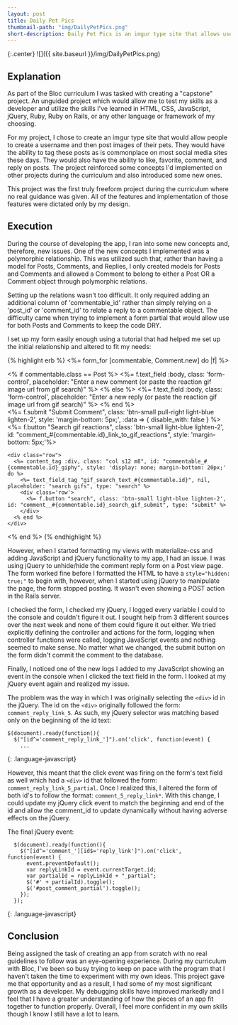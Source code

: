 ```yaml
---
layout: post
title: Daily Pet Pics
thumbnail-path: "img/DailyPetPics.png"
short-description: Daily Pet Pics is an imgur type site that allows users to create an account and post pictures of their pets.
---
```


{:.center}
![]({{ site.baseurl }}/img/DailyPetPics.png)

## Explanation

As part of the Bloc curriculum I was tasked with creating a "capstone" project. An unguided project which would allow me to test my skills as a developer and utilize the skills I've learned in HTML, CSS, JavaScript, jQuery, Ruby, Ruby on Rails, or any other language or framework of my choosing.

For my project, I chose to create an imgur type site that would allow people to create a username and then post images of their pets. They would have the ability to tag these posts as is commonplace on most social media sites these days. They would also have the ability to like, favorite, comment, and reply on posts. The project reinforced some concepts I'd implemented on other projects during the curriculum and also introduced some new ones.

This project was the first truly freeform project during the curriculum where no real guidance was given. All of the features and implementation of those features were dictated only by my design.

## Execution

During the course of developing the app, I ran into some new concepts and, therefore, new issues. One of the new concepts I implemented was a polymorphic relationship. This was utilized such that, rather than having a model for Posts, Comments, and Replies, I only created models for Posts and Comments and allowed a Comment to belong to either a Post OR a Comment object through polymorphic relations.

Setting up the relations wasn't too difficult. It only required adding an additional column of 'commentable_id' rather than simply relying on a 'post_id' or 'comment_id' to relate a reply to a commentable object. The difficulty came when trying to implement a form partial that would allow use for both Posts and Comments to keep the code DRY.

I set up my form easily enough using a tutorial that had helped me set up the initial relationship and altered to fit my needs:

{% highlight erb %}
  <%= form_for [commentable, Comment.new] do |f| %>
    <div class="form-group">
      <% if commentable.class == Post %>
        <%= f.text_field :body, class: 'form-control', placeholder: "Enter a new comment (or paste the reaction gif image url from gif search)" %>
      <% else %>
        <%= f.text_field :body, class: 'form-control', placeholder: "Enter a new reply (or paste the reaction gif image url from gif search)" %>
      <% end %>
    </div>
    <%= f.submit "Submit Comment", class: 'btn-small pull-right light-blue lighten-2', style: 'margin-bottom: 5px;', :data => { disable_with: false } %>
    <%= f.button "Search gif reactions", class: 'btn-small light-blue lighten-2', id: "comment_#{commentable.id}_link_to_gif_reactions", style: 'margin-bottom: 5px;'%>

    <div class="row">
      <%= content_tag :div, class: "col s12 m8", id: "commentable_#{commentable.id}_giphy", style: 'display: none; margin-bottom: 20px;' do %>
        <%= text_field_tag "gif_search_text_#{commentable.id}", nil,  placeholder: "search gifs", type: "search" %>
        <div class='row'>
          <%= f.button "search", class: 'btn-small light-blue lighten-2', id: "comment__#{commentable.id}_search_gif_submit", type: "submit" %>
        </div>
      <% end %>
    </div>
  <% end %>
{% endhighlight %}

However, when I started formatting my views with materialize-css and adding JavaScript and jQuery functionality to my app, I had an issue. I was using jQuery to unhide/hide the comment reply form on a Post view page. The form worked fine before I formatted the HTML to have a ```style="hidden: true;"``` to begin with, however, when I started using jQuery to manipulate the page, the form stopped posting. It wasn't even showing a POST action in the Rails server.

I checked the form, I checked my jQuery, I logged every variable I could to the console and couldn't figure it out. I sought help from 3 different sources over the next week and none of them could figure it out either. We tried explicitly defining the controller and actions for the form, logging when controller functions were called, logging JavaScript events and nothing seemed to make sense. No matter what we changed, the submit button on the form didn't commit the comment to the database.

Finally, I noticed one of the new logs I added to my JavaScript showing an event in the console when I clicked the text field in the form. I looked at my jQuery event again and realized my issue.

The problem was the way in which I was originally selecting the `<div>` id in the jQuery. The id on the `<div>` originally followed the form: `comment_reply_link_5`. As such, my jQuery selector was matching based only on the beginning of the id text:

```
$(document).ready(function(){
  $("[id^='comment_reply_link_']").on('click', function(event) {
    ...
```
{: .language-javascript}

However, this meant that the click event was firing on the form's text field as well which had a `<div>` id that followed the form: `comment_reply_link_5_partial`. Once I realized this, I altered the form of both id's to follow the format: `comment_5_reply_link*`. With this change, I could update my jQuery click event to match the beginning and end of the id and allow the comment_id to update dynamically without having adverse effects on the jQuery.

The final jQuery event:

```
  $(document).ready(function(){
    $("[id^='comment_'][id$='reply_link']").on('click', function(event) {
      event.preventDefault();
      var replyLinkId = event.currentTarget.id;
      var partialId = replyLinkId + "_partial";
      $('#' + partialId).toggle();
      $('#post_comment_partial').toggle();
    });
  });
```
{: .language-javascript}


## Conclusion

Being assigned the task of creating an app from scratch with no real guidelines to follow was an eye-opening experience. During my curriculum with Bloc, I've been so busy trying to keep on pace with the program that I haven't taken the time to experiment with my own ideas. This project gave me that opportunity and as a result, I had some of my most significant growth as a developer. My debugging skills have improved markedly and I feel that I have a greater understanding of how the pieces of an app fit together to function properly. Overall, I feel more confident in my own skills though I know I still have a lot to learn.  
